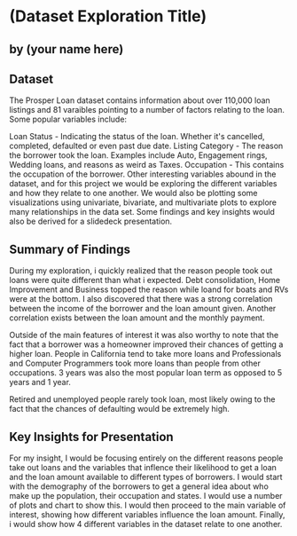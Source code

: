 # (Dataset Exploration Title)
## by (your name here)


## Dataset

The Prosper Loan dataset contains information about over 110,000 loan listings and 81 varaibles pointing to a number of factors relating to the loan. Some popular variables include:

Loan Status - Indicating the status of the loan. Whether it's cancelled, completed, defaulted or even past due date.
Listing Category - The reason the borrower took the loan. Examples include Auto, Engagement rings, Wedding loans, and reasons as weird as Taxes.
Occupation - This contains the occupation of the borrower.
Other interesting variables abound in the dataset, and for this project we would be exploring the different variables and how they relate to one another. We would also be plotting some visualizations using univariate, bivariate, and multivariate plots to explore many relationships in the data set. Some findings and key insights would also be derived for a slidedeck presentation.


## Summary of Findings

During my exploration, i quickly realized that the reason people took out loans were quite different than what i expected. Debt consolidation, Home Improvement and Business topped the reason while loand for boats and RVs were at the bottom. I also discovered that there was a strong correlation between the income of the borrower and the loan amount given. Another correlation exists between the loan amount and the monthly payment.

Outside of the main features of interest it was also worthy to note that the fact that a borrower was a homeowner improved their chances of getting a higher loan. People in California tend to take more loans and Professionals and Computer Programmers took more loans than people from other occupations. 3 years was also the most popular loan term as opposed to 5 years and 1 year.

Retired and unemployed people rarely took loan, most likely owing to the fact that the chances of defaulting would be extremely high.




## Key Insights for Presentation

For my insight, I would be focusing entirely on the different reasons people take out loans and the variables that inflence their likelihood to get a loan and the loan amount available to different types of borrowers. I would start with the demography of the borrowers to get a general idea about who make up the population, their occupation and states. I would use a number of plots and chart to show this. I would then proceed to the main variable of interest, showing how different variables influence the loan amount. Finally, i would show how 4 different variables in the dataset relate to one another.




